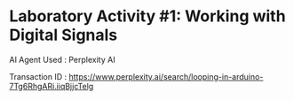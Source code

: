 # Laboratory Activity #1: Working with Digital Signals

AI Agent Used : Perplexity AI

Transaction ID : https://www.perplexity.ai/search/looping-in-arduino-7Tg6RhgARi.iiqBjjcTelg
